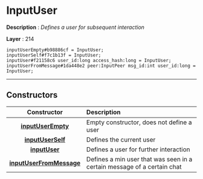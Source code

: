 # InputUser

**Description** : *Defines a user for subsequent interaction*

**Layer** : 214

```tl
inputUserEmpty#b98886cf = InputUser;
inputUserSelf#f7c1b13f = InputUser;
inputUser#f21158c6 user_id:long access_hash:long = InputUser;
inputUserFromMessage#1da448e2 peer:InputPeer msg_id:int user_id:long = InputUser;
```

---

## Constructors

| Constructor | Description |
| :---: | :--- |
| [**inputUserEmpty**](constructor/inputUserEmpty) | Empty constructor, does not define a user |
| [**inputUserSelf**](constructor/inputUserSelf) | Defines the current user |
| [**inputUser**](constructor/inputUser) | Defines a user for further interaction |
| [**inputUserFromMessage**](constructor/inputUserFromMessage) | Defines a min user that was seen in a certain message of a certain chat |